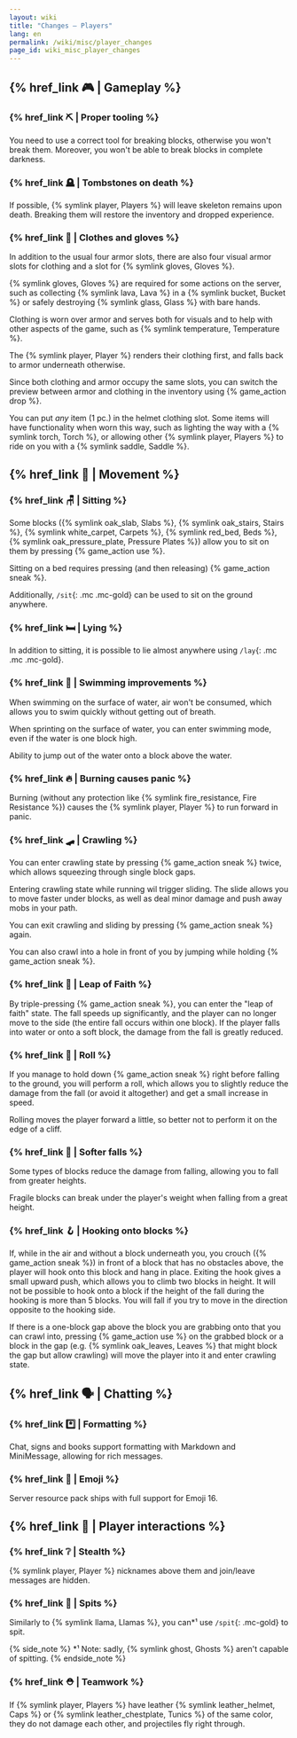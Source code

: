 ```yaml
---
layout: wiki
title: "Changes — Players"
lang: en
permalink: /wiki/misc/player_changes
page_id: wiki_misc_player_changes
---
```


## {% href_link 🎮️ | Gameplay %}

### {% href_link ⛏️ | Proper tooling %}
You need to use a correct tool for breaking blocks, otherwise you won't break them. Moreover, you won't be able to break blocks in complete darkness.

### {% href_link 🪦 | Tombstones on death %}
If possible, {% symlink player, Players %} will leave skeleton remains upon death. Breaking them will restore the inventory and dropped experience.

### {% href_link 👕 | Clothes and gloves %}
In addition to the usual four armor slots, there are also four visual armor slots for clothing and a slot for {% symlink gloves, Gloves %}.

{% symlink gloves, Gloves %} are required for some actions on the server, such as collecting {% symlink lava, Lava %} in a {% symlink bucket, Bucket %} or safely destroying {% symlink glass, Glass %} with bare hands.

Clothing is worn over armor and serves both for visuals and to help with other aspects of the game, such as {% symlink temperature, Temperature %}.

The {% symlink player, Player %} renders their clothing first, and falls back to armor underneath otherwise.

Since both clothing and armor occupy the same slots, you can switch the preview between armor and clothing in the inventory using {% game_action drop %}.

You can put _any_ item (1 pc.) in the helmet clothing slot. Some items will have functionality when worn this way, such as lighting the way with a {% symlink torch, Torch %}, or allowing other {% symlink player, Players %} to ride on you with a {% symlink saddle, Saddle %}.



## {% href_link 🤸 | Movement %}

### {% href_link 🪑 | Sitting %}
Some blocks ({% symlink oak_slab, Slabs %}, {% symlink oak_stairs, Stairs %}, {% symlink white_carpet, Carpets %}, {% symlink red_bed, Beds %}, {% symlink oak_pressure_plate, Pressure Plates %}) allow you to sit on them by pressing {% game_action use %}.

Sitting on a bed requires pressing (and then releasing) {% game_action sneak %}.

Additionally, `/sit`{: .mc .mc-gold} can be used to sit on the ground anywhere.

### {% href_link 🛏️ | Lying %}
In addition to sitting, it is possible to lie almost anywhere using `/lay`{: .mc .mc .mc-gold}.

### {% href_link 🌊 | Swimming improvements %}
When swimming on the surface of water, air won't be consumed, which allows you to swim quickly without getting out of breath.

When sprinting on the surface of water, you can enter swimming mode, even if the water is one block high.

Ability to jump out of the water onto a block above the water.

### {% href_link 🔥 | Burning causes panic %}
Burning (without any protection like {% symlink fire_resistance, Fire Resistance %}) causes the {% symlink player, Player %} to run forward in panic.

### {% href_link 🛹 | Crawling %}
You can enter crawling state by pressing {% game_action sneak %} twice, which allows squeezing through single block gaps.

Entering crawling state while running wil trigger sliding. The slide allows you to move faster under blocks, as well as deal minor damage and push away mobs in your path.

You can exit crawling and sliding by pressing {% game_action sneak %} again.

You can also crawl into a hole in front of you by jumping while holding {% game_action sneak %}.

### {% href_link 💨 | Leap of Faith %}
By triple-pressing {% game_action sneak %}, you can enter the "leap of faith" state. The fall speeds up significantly, and the player can no longer move to the side (the entire fall occurs within one block). If the player falls into water or onto a soft block, the damage from the fall is greatly reduced.

### {% href_link 🍥 | Roll %}
If you manage to hold down {% game_action sneak %} right before falling to the ground, you will perform a roll, which allows you to slightly reduce the damage from the fall (or avoid it altogether) and get a small increase in speed.

Rolling moves the player forward a little, so better not to perform it on the edge of a cliff.

### {% href_link 🌾 | Softer falls %}
Some types of blocks reduce the damage from falling, allowing you to fall from greater heights.

Fragile blocks can break under the player's weight when falling from a great height.

### {% href_link 🪝 | Hooking onto blocks %}
If, while in the air and without a block underneath you, you crouch ({% game_action sneak %}) in front of a block that has no obstacles above, the player will hook onto this block and hang in place. Exiting the hook gives a small upward push, which allows you to climb two blocks in height. It will not be possible to hook onto a block if the height of the fall during the hooking is more than 5 blocks. You will fall if you try to move in the direction opposite to the hooking side.

If there is a one-block gap above the block you are grabbing onto that you can crawl into, pressing {% game_action use %} on the grabbed block or a block in the gap (e.g. {% symlink oak_leaves, Leaves %} that might block the gap but allow crawling) will move the player into it and enter crawling state.



## {% href_link 🗣️ | Chatting %}

### {% href_link *️⃣ | Formatting %}
Chat, signs and books support formatting with Markdown and MiniMessage, allowing for rich messages.

### {% href_link 💖 | Emoji %}
Server resource pack ships with full support for Emoji 16.



## {% href_link 🤝 | Player interactions %}

### {% href_link ❔ | Stealth %}
{% symlink player, Player %} nicknames above them and join/leave messages are hidden.

### {% href_link 🦙 | Spits %}
Similarly to {% symlink llama, Llamas %}, you can*¹ use `/spit`{: .mc-gold} to spit.

{% side_note %}
*¹ Note: sadly, {% symlink ghost, Ghosts %} aren't capable of spitting.
{% endside_note %}

### {% href_link ⛑️ | Teamwork %}
If {% symlink player, Players %} have leather {% symlink leather_helmet, Caps %} or {% symlink leather_chestplate, Tunics %} of the same color, they do not damage each other, and projectiles fly right through.
